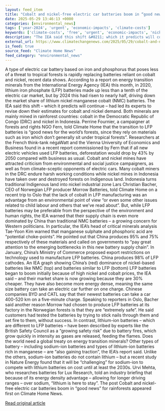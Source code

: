 ```yaml
---
layout: feed_item
title: "Cobalt and nickel-free electric car batteries boom in “good news” for rainforests"
date: 2025-05-29 13:46:13 +0000
categories: [environmental_news]
tags: ['year-2024', 'urgent', 'economic-impacts', 'climate-costs']
keywords: ['climate-costs', 'free', 'urgent', 'economic-impacts', 'nickel', 'cobalt', 'year-2024']
description: "The IEA said this shift &#8211; which it predicts will continue &#8211; had led its experts to revise down their estimates for cobalt and nickel demand"
external_url: https://www.climatechangenews.com/2025/05/29/cobalt-and-nickel-free-evs-car-batteries-boom-in-good-news-for-rainforests/
is_feed: true
source_feed: "Climate Home News"
feed_category: "environmental_news"
---
```


A type of electric car battery based on iron and phosphorus that poses less of a threat to tropical forests is rapidly replacing batteries reliant on cobalt and nickel, recent data shows. According to a report on energy transition minerals from the International Energy Agency (IEA) this month, in 2020, lithium iron phosphate (LFP) batteries made up less than a tenth of the electric car market, but by 2024 this had risen to nearly half, driving down the market share of lithium nickel manganese cobalt (NMC) batteries. The IEA said this shift &#8211; which it predicts will continue &#8211; had led its experts to revise down their estimates for cobalt and nickel demand. Both minerals are mainly mined in rainforest countries: cobalt in the Democratic Republic of Congo (DRC) and nickel in Indonesia. Perrine Fournier, a campaigner at forests and rights NGO Fern, told Climate Home that the transition to LFP batteries is &#8220;good news for the world&#8217;s forests, since they rely on materials such as iron which don&#8217;t generally sit under tropical forests&#8221;. Researchers at the French think-tank négaWatt and the Vienna University of Economics and Business found in a recent report commissioned by Fern that if all new electric vehicles used LFP batteries, deforestation would drop by 43% by 2050 compared with business as usual. Cobalt and nickel mines have attracted criticism from environmental and social justice campaigners, as well as from climate-sceptic opponents of electric cars. Many cobalt miners in the DRC endure harsh working conditions while nickel mines in Indonesia have taken over and destroyed forests on Indigenous land. Indonesia turns traditional Indigenous land into nickel industrial zone Lars Christian Bacher, CEO of Norwegian LFP producer Morrow Batteries, told Climate Home on a recent trip to Oslo that the lack of cobalt in LFP manufacturing was an advantage from an environmental point of view &#8220;or even some other issues related to child labour and others that we&#8217;ve read about&#8221;. But, while LFP batteries may be preferable from the perspective of the environment and human rights, the IEA warned that their supply chain is even more dominated by China than traditional NMC batteries &#8211; a growing concern for Western politicians. In particular, the IEA&#8217;s head of critical minerals analysis Tae-Yoon Kim warned that manganese sulphate and phosphoric acid are &#8220;potential choke-points&#8221;. He pointed out that China produces 95% and 75% respectively of these materials and called on governments to &#8220;pay great attention to the emerging bottlenecks in this new battery supply chain&#8221;. In January, China&#8217;s Ministry of Commerce proposed export restrictions on technology used to manufacture LFP batteries. China produces 98% of LFP cathodes. An IEA graph showing China&#8217;s (red) dominance of nickel-based batteries like NMC (top) and batteries similar to LFP (bottom) LFP batteries began to boom initially because of high nickel and cobalt prices, the IEA said &#8211; and their market share is now growing because they are 30% cheaper. They have also become more energy dense, meaning the same size battery can take an electric car further on one charge. Chinese companies BYD and CATL say that their newest batteries can take a car 400-520 km on a five-minute charge. Speaking to reporters in Oslo, Bacher said another reason Morrow had chosen to produce LFP batteries at its factory in the Norwegian forests is that they are &#8220;extremely safe&#8221;. He said customers had tested the batteries by trying to stick nails through them and set fire to them, without success. In contrast, lithium-ion batteries &#8211; which are different to LFP batteries &#8211; have been described by experts like the British Safety Council as a &#8220;growing safety risk&#8221; due to battery fires, which grow quickly in intensity as gases are released, feeding the flames. Does the world need a global treaty on energy transition minerals? Other types of battery &#8211; including sodium-ion batteries and types of lithium-ion batteries rich in manganese &#8211; are &#8220;also gaining traction&#8221;, the IEA&#8217;s report said. Unlike the others, sodium-ion batteries do not contain lithium &#8211; but a recent study in Nature Energy found that it will be &#8220;challenging&#8221; for sodium-ion to compete with lithium batteries on cost until at least the 2030s. Urvi Mehta, who researches batteries for Lux Research, told an industry briefing that because of its energy density advantage &#8211; allowing for longer driving ranges &#8211; over sodium, &#8220;lithium is here to stay&#8221;. The post Cobalt and nickel-free electric car batteries boom in &#8220;good news&#8221; for rainforests appeared first on Climate Home News.

[Read original article](https://www.climatechangenews.com/2025/05/29/cobalt-and-nickel-free-evs-car-batteries-boom-in-good-news-for-rainforests/)

